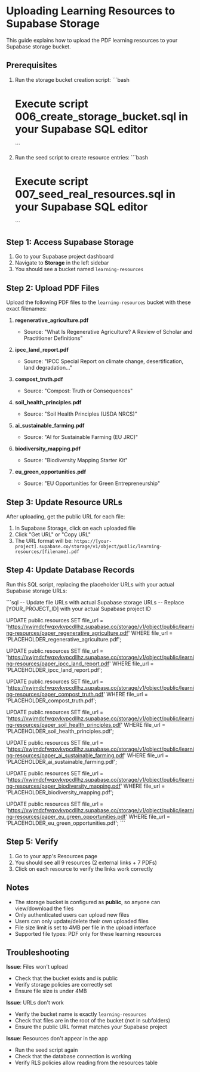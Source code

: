 # Uploading Learning Resources to Supabase Storage

This guide explains how to upload the PDF learning resources to your Supabase storage bucket.

## Prerequisites

1. Run the storage bucket creation script:
   \`\`\`bash
   # Execute script 006_create_storage_bucket.sql in your Supabase SQL editor
   \`\`\`

2. Run the seed script to create resource entries:
   \`\`\`bash
   # Execute script 007_seed_real_resources.sql in your Supabase SQL editor
   \`\`\`

## Step 1: Access Supabase Storage

1. Go to your Supabase project dashboard
2. Navigate to **Storage** in the left sidebar
3. You should see a bucket named `learning-resources`

## Step 2: Upload PDF Files

Upload the following PDF files to the `learning-resources` bucket with these exact filenames:

1. **regenerative_agriculture.pdf**
   - Source: "What Is Regenerative Agriculture? A Review of Scholar and Practitioner Definitions"
   
2. **ipcc_land_report.pdf**
   - Source: "IPCC Special Report on climate change, desertification, land degradation..."
   
3. **compost_truth.pdf**
   - Source: "Compost: Truth or Consequences"
   
4. **soil_health_principles.pdf**
   - Source: "Soil Health Principles (USDA NRCS)"
   
5. **ai_sustainable_farming.pdf**
   - Source: "AI for Sustainable Farming (EU JRC)"
   
6. **biodiversity_mapping.pdf**
   - Source: "Biodiversity Mapping Starter Kit"
   
7. **eu_green_opportunities.pdf**
   - Source: "EU Opportunities for Green Entrepreneurship"

## Step 3: Update Resource URLs

After uploading, get the public URL for each file:

1. In Supabase Storage, click on each uploaded file
2. Click "Get URL" or "Copy URL"
3. The URL format will be: `https://[your-project].supabase.co/storage/v1/object/public/learning-resources/[filename].pdf`

## Step 4: Update Database Records

Run this SQL script, replacing the placeholder URLs with your actual Supabase storage URLs:

\`\`\`sql
-- Update file URLs with actual Supabase storage URLs
-- Replace [YOUR_PROJECT_ID] with your actual Supabase project ID

UPDATE public.resources 
SET file_url = 'https://xwjmdcfwqxvkvpcdllhz.supabase.co/storage/v1/object/public/learning-resources/paper_regenerative_agriculture.pdf'
WHERE file_url = 'PLACEHOLDER_regenerative_agriculture.pdf';

UPDATE public.resources 
SET file_url = 'https://xwjmdcfwqxvkvpcdllhz.supabase.co/storage/v1/object/public/learning-resources/paper_ipcc_land_report.pdf'
WHERE file_url = 'PLACEHOLDER_ipcc_land_report.pdf';

UPDATE public.resources 
SET file_url = 'https://xwjmdcfwqxvkvpcdllhz.supabase.co/storage/v1/object/public/learning-resources/paper_compost_truth.pdf'
WHERE file_url = 'PLACEHOLDER_compost_truth.pdf';

UPDATE public.resources 
SET file_url = 'https://xwjmdcfwqxvkvpcdllhz.supabase.co/storage/v1/object/public/learning-resources/paper_soil_health_principles.pdf'
WHERE file_url = 'PLACEHOLDER_soil_health_principles.pdf';

UPDATE public.resources 
SET file_url = 'https://xwjmdcfwqxvkvpcdllhz.supabase.co/storage/v1/object/public/learning-resources/paper_ai_sustainable_farming.pdf'
WHERE file_url = 'PLACEHOLDER_ai_sustainable_farming.pdf';

UPDATE public.resources 
SET file_url = 'https://xwjmdcfwqxvkvpcdllhz.supabase.co/storage/v1/object/public/learning-resources/paper_biodiversity_mapping.pdf'
WHERE file_url = 'PLACEHOLDER_biodiversity_mapping.pdf';

UPDATE public.resources 
SET file_url = 'https://xwjmdcfwqxvkvpcdllhz.supabase.co/storage/v1/object/public/learning-resources/paper_eu_green_opportunities.pdf'
WHERE file_url = 'PLACEHOLDER_eu_green_opportunities.pdf';
\`\`\`

## Step 5: Verify

1. Go to your app's Resources page
2. You should see all 9 resources (2 external links + 7 PDFs)
3. Click on each resource to verify the links work correctly

## Notes

- The storage bucket is configured as **public**, so anyone can view/download the files
- Only authenticated users can upload new files
- Users can only update/delete their own uploaded files
- File size limit is set to 4MB per file in the upload interface
- Supported file types: PDF only for these learning resources

## Troubleshooting

**Issue**: Files won't upload
- Check that the bucket exists and is public
- Verify storage policies are correctly set
- Ensure file size is under 4MB

**Issue**: URLs don't work
- Verify the bucket name is exactly `learning-resources`
- Check that files are in the root of the bucket (not in subfolders)
- Ensure the public URL format matches your Supabase project

**Issue**: Resources don't appear in the app
- Run the seed script again
- Check that the database connection is working
- Verify RLS policies allow reading from the resources table
